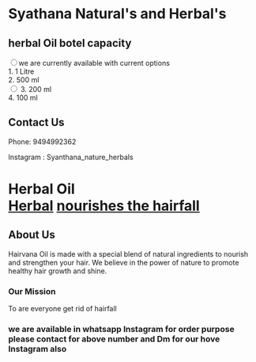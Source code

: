 <h1>Syathana Natural's and Herbal's</h1>

<div class="product">
    <h2>herbal  Oil botel capacity </h2>
    <div class="sizes">
      <label><input type="radio" name="size" value="10000">we are currently available with current options 
     </div>
          <div class="sizes>
       <label><input type="radio" name="size" value="1000"> 1. 1 Litre</label>
          </div>
    <div class="sizes>
        <label><input type="radio" name="size" value="500"> 2. 500 ml</label>
        </div>
    </div>
          <label><input type="radio" name="size" value="200"> 3. 200 ml</label>
      </div>
        <div class="sizes>
        <label><input type="radio" name="size" value="100"> 4. 100 ml</label>
        </div>
      </div>
<div class="contact-info">
  <h2>Contact Us</h2>
  <p>Phone: 9494992362</p>
    <p> Instagram : Syanthana_nature_herbals</p>
</div>

<!DOCTYPE html>
<html lang="en">
<head>
    <meta charset="UTF-8">
    <meta name="viewport" content="width=device-width, initial-scale=1.0">
  
</head>
<body>
    <h1>Herbal Oil </h>
    <nav>
      <a href="index.html">Herbal</a>  <a href="page2.html"> nourishes the hairfall </a> </nav>
       <h2>About Us</h2>  
   <p> Hairvana Oil is made with a special blend of natural ingredients to nourish and strengthen your hair. We believe in the power of nature to promote healthy hair growth and shine.</p>

  

   <h3>Our Mission</h3>
    <p>To  are everyone get rid of hairfall </p>

  </body>
</html>

   
   
  <h3> we are available in whatsapp Instagram 
  for order purpose please contact for above number and Dm for our hove Instagram also </h3>

